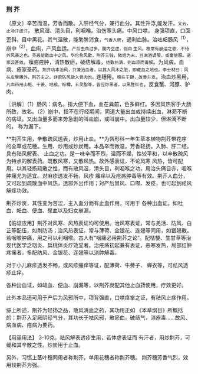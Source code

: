 ### 荆 芥

〔原文〕辛苦而温，芳香而散。入肝经气分，兼行血分。其性升浮,能发汗，<small>又云，止冷汗虚汗</small>。
散风湿、清头目，利咽喉。治伤寒头痛。中风口噤，
身强项直，口面歪斜，目中黑花。其气温散，能助脾消食，<small>气香入脾</small>，通利血脉。治吐衄肠风<sup>（1）</sup>，崩中<sup>（2）</sup>，血痢，产风血运。<small>产后去血过多，腹内空虚，则自
生风。故常有崩运之患，不待外风袭之也。芥最能散血中之风。华佗愈风散，荆芥三钱，微焙为末，豆淋酒调服，或童便服。诸家云甚效</small>。瘰疬疮肿，清热散瘀，破结解毒，<small>结散热清，则血凉而毒解</small>。为风病，血病、疮家圣药。<small>荆芥功本治风，只兼治血者，以其入风木之脏，即藏血之地也。李士材曰：风在皮里膜外，荆芥主之。非若防风能入骨肉也。</small>连穗用。<small>穗在于巅，故善升发</small>。治血炒黑用，<small>凡血药用山栀、干姜、地榆、棕欄，五灵脂等，皆应炒黑者，以黑胜红也</small>。反食蟹、河豚、驴肉。

〖讲解〗（1）肠风：病名。指大便下血，血在粪前，色多鲜红。多因风热客于大肠所致，故名。（2）崩中，指不在行经期间，阴道大量出血或持续出血，淋沥不断的病证。又出血量多而来势急剧的叫血崩，或叫崩中。出血量较少，但淋漓不断的，
称为漏下。

**荆芥生用，辛散疏风透表，炒用止血。**为唇形科一年生草本植物荆芥带花序的全草或花穗。生用、炒用或炒炭用。本品辛而微温，芳香轻扬。入肺、肝二经。具有祛风解表、
止血之功。是一味辛而不烈，温而不燥，性较平和，以辛散疏风
为特点的解表药。既散风寒，又散风热。故外感表证，不论风寒
风热，皆可配用。以其轻扬疏散之性，而有散风湿，清头目，利咽喉之功，用治头痛目赤，咽喉肿痛尤为适宜。对麻疹透发不畅，风疹
瘙痒以及疮疡肿毒等有效。荆芥人血分，又可起到疏散血中风热，透邪外出作用；对产后冒风、口噤、发痉，也可起到祛风解痉功效。

荆芥炒炭，其性变为苦涩，主入血分而有止血作用，可用于
各种出血证。如吐血、衄血、便血、尿血以及妇女崩漏。

【临证应用】荆芥对风寒、风热表证均可使用。治风寒表证，常与羌活、防风、白芷等配伍，如荆防汤；治风热表证，常与薄荷、金银花、连翘等同用，如银翘散。若咽喉肿痛，用之可以利咽喉。古人有“咽痛必用荆芥之论”。配桔梗、生甘草等治现代医学之咽炎、扁桃体炎疗效显著。治疮疡初起兼有表证，恶寒发热，局部红肿疼痛者，多配防风、金银花、连翘等以消肿解毒。

对于小儿麻疹透发不畅，或风疹瘙痒等证，配薄荷、牛蒡子、
蝉衣等，可祛风透疹止痒。

各种出血证，如衄血、便血、崩漏等，以荆芥炭配其他止血药使用，疗效更好。

此外本品还可用于产后为风邪所中，项背强直，口噤痉挛之证，有祛风止痉作用。

综上所述，荆芥为轻扬之品，散风清血之药，其功用正如
《本草纲目》所概括的：荆芥入足厥阴经气分，其功长于袪风邪，散瘀血，破结气，消疮毒……故风、病血病、疮病为要药。

【用量用法】	3-10克。祛风解表透疹生用，若体虚表证而
有汗者，用炒荆芥，可缓和其辛散之性。炒炭用于止血。

另外，习惯上茎叶穗同用者称荆芥，单用花穗者称荆芥穗。
荆芥穗芳香气烈，效用较荆芥为强。
